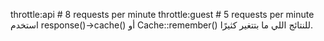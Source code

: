 throttle:api    # 8 requests per minute
throttle:guest   # 5 requests per minute
استخدم response()->cache() أو Cache::remember() للنتائج اللي ما بتتغير كثيرًا.